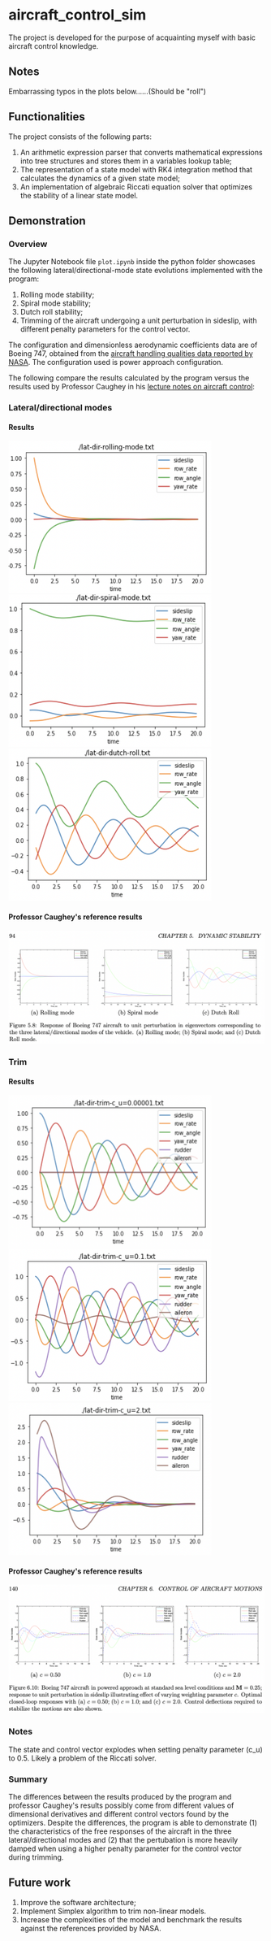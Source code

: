 # aircraft_control_sim

 The project is developed for the purpose of acquainting myself with basic aircraft control knowledge.
 
 ## Notes
 Embarrassing typos in the plots below......(Should be "roll")
 
 ## Functionalities
 
 The project consists of the following parts:
 1. An arithmetic expression parser that converts mathematical expressions into tree structures and stores them in a variables lookup table;
 2. The representation of a state model with RK4 integration method that calculates the dynamics of a given state model;
 3. An implementation of algebraic Riccati equation solver that optimizes the stability of a linear state model.

## Demonstration

### Overview
The Jupyter Notebook file `plot.ipynb` inside the python folder showcases the following lateral/directional-mode state evolutions implemented with the program:
1. Rolling mode stability;
2. Spiral mode stability;
3. Dutch roll stability;
4. Trimming of the aircraft undergoing a unit perturbation in sideslip, with different penalty parameters for the control vector.

The configuration and dimensionless aerodynamic coefficients data are of Boeing 747, obtained from the [aircraft handling qualities data reported by NASA](https://ntrs.nasa.gov/citations/19730003312). The configuration used is power approach configuration.

The following compare the results calculated by the program versus the results used by Professor Caughey in his [lecture notes on aircraft control](https://courses.cit.cornell.edu/mae5070/Caughey_2011_04.pdf):

### Lateral/directional modes
#### Results
<p float="left">
 <img src="https://github.com/liu550/aircraft_control_sim/blob/main/assets/images/ss-rolling-mode.png" width="400" height="300">
 <img src="https://github.com/liu550/aircraft_control_sim/blob/main/assets/images/ss-spiral-mode.png" width="400" height="300">
 <img src="https://github.com/liu550/aircraft_control_sim/blob/main/assets/images/ss-dutch-roll.png" width="400" height="300">
</p>

#### Professor Caughey's reference results
<img src="https://github.com/liu550/aircraft_control_sim/blob/main/assets/images/ss-caughey-lat:dir-modes.png">

### Trim
#### Results
<p float="left">
 <img src="https://github.com/liu550/aircraft_control_sim/blob/main/assets/images/ss-trim-c_u=0.00001.png" width="400" height="300">
 <img src="https://github.com/liu550/aircraft_control_sim/blob/main/assets/images/ss-trim-c_u=0.1.png" width="400" height="300">
 <img src="https://github.com/liu550/aircraft_control_sim/blob/main/assets/images/ss-trim-c_u=2.png" width="400" height="300">
</p>

#### Professor Caughey's reference results
<img src="https://github.com/liu550/aircraft_control_sim/blob/main/assets/images/ss-caughey-lat:dir-trim.png">

### Notes
The state and control vector explodes when setting penalty parameter (c_u) to 0.5. Likely a problem of the Riccati solver.

### Summary
The differences between the results produced by the program and professor Caughey's results possibly come from different values of dimensional derivatives and different control vectors found by the optimizers. Despite the differences, the program is able to demonstrate (1) the characteristics of the free responses of the aircraft in the three lateral/directional modes and (2) that the pertubation is more heavily damped when using a higher penalty parameter for the control vector during trimming.

## Future work
1. Improve the software architecture;
2. Implement Simplex algorithm to trim non-linear models.
3. Increase the complexities of the model and benchmark the results against the references provided by NASA.
